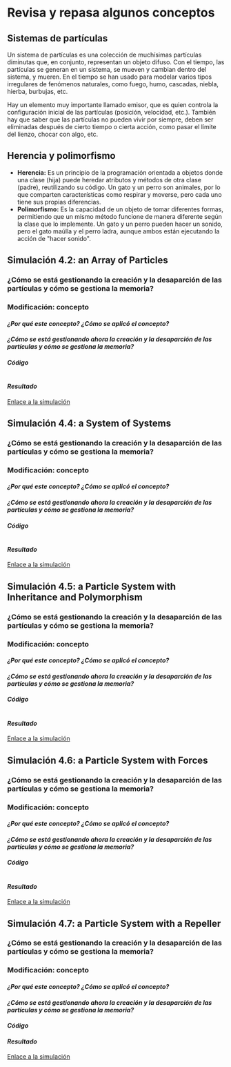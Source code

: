 # Revisa y repasa algunos conceptos
## Sistemas de partículas
Un sistema de partículas es una colección de muchísimas partículas diminutas que, en conjunto, representan un objeto difuso. Con el tiempo, las partículas se generan en un sistema, se mueven y cambian dentro del sistema, y ​​mueren. En el tiempo se han usado para modelar varios tipos irregulares de fenómenos naturales, como fuego, humo, cascadas, niebla, hierba, burbujas, etc.

Hay un elemento muy importante llamado emisor, que es quien controla la configuración inicial de las partículas (posición, velocidad, etc.). También hay que saber que las partículas no pueden vivir por siempre, deben ser eliminadas después de cierto tiempo o cierta acción, como pasar el límite del lienzo, chocar con algo, etc.

## Herencia y polimorfismo
- **Herencia:** Es un principio de la programación orientada a objetos donde una clase (hija) puede heredar atributos y métodos de otra clase (padre), reutilizando su código. Un gato y un perro son animales, por lo que comparten características como respirar y moverse, pero cada uno tiene sus propias diferencias.
- **Polimorfismo:** Es la capacidad de un objeto de tomar diferentes formas, permitiendo que un mismo método funcione de manera diferente según la clase que lo implemente. Un gato y un perro pueden hacer un sonido, pero el gato maúlla y el perro ladra, aunque ambos están ejecutando la acción de "hacer sonido".
## Simulación 4.2: an Array of Particles
### ¿Cómo se está gestionando la creación y la desaparción de las partículas y cómo se gestiona la memoria?

### Modificación: concepto
#### _¿Por qué este concepto? ¿Cómo se aplicó el concepto?_
#### _¿Cómo se está gestionando ahora la creación y la desaparción de las partículas y cómo se gestiona la memoria?_
#### *Código*
``` js
```
#### _Resultado_
[Enlace a la simulación]()

## Simulación 4.4: a System of Systems
### ¿Cómo se está gestionando la creación y la desaparción de las partículas y cómo se gestiona la memoria?
### Modificación: concepto
#### _¿Por qué este concepto? ¿Cómo se aplicó el concepto?_
#### _¿Cómo se está gestionando ahora la creación y la desaparción de las partículas y cómo se gestiona la memoria?_
#### *Código*
``` js
```
#### _Resultado_
[Enlace a la simulación]()

## Simulación 4.5: a Particle System with Inheritance and Polymorphism
### ¿Cómo se está gestionando la creación y la desaparción de las partículas y cómo se gestiona la memoria?
### Modificación: concepto
#### _¿Por qué este concepto? ¿Cómo se aplicó el concepto?_
#### _¿Cómo se está gestionando ahora la creación y la desaparción de las partículas y cómo se gestiona la memoria?_
#### *Código*
``` js
```
#### _Resultado_
[Enlace a la simulación]()

## Simulación 4.6: a Particle System with Forces
### ¿Cómo se está gestionando la creación y la desaparción de las partículas y cómo se gestiona la memoria?
### Modificación: concepto
#### _¿Por qué este concepto? ¿Cómo se aplicó el concepto?_
#### _¿Cómo se está gestionando ahora la creación y la desaparción de las partículas y cómo se gestiona la memoria?_
#### *Código*
``` js
```
#### _Resultado_
[Enlace a la simulación]()

## Simulación 4.7: a Particle System with a Repeller
### ¿Cómo se está gestionando la creación y la desaparción de las partículas y cómo se gestiona la memoria?
### Modificación: concepto
#### _¿Por qué este concepto? ¿Cómo se aplicó el concepto?_
#### _¿Cómo se está gestionando ahora la creación y la desaparción de las partículas y cómo se gestiona la memoria?_
#### *Código*
#### _Resultado_
[Enlace a la simulación]()
